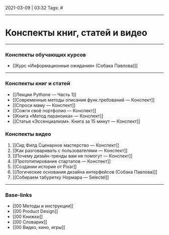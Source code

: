 2021-03-09 | 03:32
Tags: #
___

# Конспекты книг, статей и видео

---
### Конспекты обучающих курсов
- [[Курс «Информационные ожидания» (Собака Павлова)]]

___
### Конспекты книг и статей
- [[Лекции Pythone — Часть 1]]
- [[Современные методы описания функ.требований — Конспект]]
- [[Спроси маму — Конспект]]
- [[Сожги своё портфолио — Конспект]]
- [[Книга «Метод параноика» — Конспект]]
- [[Статья «Эссенциализм». Книга за 15 минут — Конспект]]

### Конспекты видео
1. [[Сид Филд Сценарное мастерство — Конспект]]
2. [[Как разговаривать с пользователями  — Конспект]]
3. [[Почему дизайн-тренды вам не помогут — Конспект]]
4. [[Прототипирование стартапов — Конспект]]
5. [[Создании истории от Pixar]]
6. [[Логические основания дизайна интерфейсов (Собака Павлова)]]
7. [[Собираем табуретку Нормара — Selectel]]


___
### Base-links
- [[00 Методы и инструкции]]
- [[00 Product Design]]
- [[00 Книжки]]
- [[00 Словарик]]
- [[00 Видео, кино, игры]]
